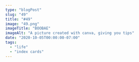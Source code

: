 ```yaml
---
type: "blogPost"
slug: "49"
title: "#49"
image: "49.png"
imageTitle: "BOOBAE"
imageAlt: "A picture created with canva, giving you tips"
date: "2020-10-05T00:00:00-07:00"
tags:
  - "life"
  - "index cards"
---
```


